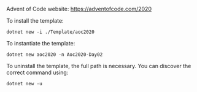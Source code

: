 Advent of Code website: https://adventofcode.com/2020

To install the template:
```
dotnet new -i ./Template/aoc2020
```

To instantiate the template:
```
dotnet new aoc2020 -n Aoc2020-Day02
```

To uninstall the template, the full path is necessary. You can discover the correct command using:
```
dotnet new -u
```
